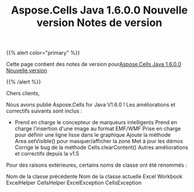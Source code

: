 ﻿---
title: Aspose.Cells Java 1.6.0.0 Nouvelle version Notes de version
type: docs
weight: 120
url: /fr/java/aspose-cells-java-1-6-0-0-new-release-release-notes/
---
{{% alert color="primary" %}} 

 Cette page contient des notes de version pour[Aspose.Cells Java 1.6.0.0 Nouvelle version](https://downloads.aspose.com/cells/java/new-releases/aspose.cells-java-1.6.0.0-new-release/)

{{% /alert %}} 

 Chers clients,

 Nous avons publié Aspose.Cells for Java V1.6.0 ! Les améliorations et correctifs suivants sont inclus :

- Prend en charge le concepteur de marqueurs intelligents
 Prend en charge l'insertion d'une image au format EMF/WMF
 Prise en charge pour définir une ligne lisse dans le graphique
Ajoute la méthode Area.setVisible() pour masquer/afficher la zone
 Met à jour les démos
 Corrige le bug de la méthode Cells.clearContent()
 Autres améliorations et correctifs depuis la v1.5

 Pour des raisons extérieures, certains noms de classe ont été renommés :

 Nom de la classe précédente Nom de la classe actuelle Excel Workbook ExcelHelper CellsHelper ExcelException CellsException





